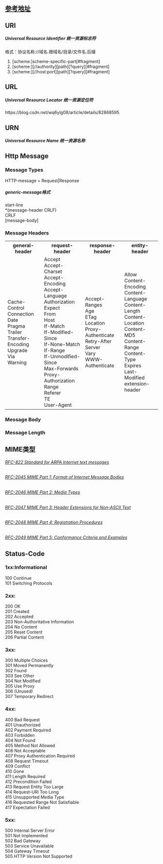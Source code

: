 <h2> <a href='https://tools.ietf.org/html/rfc2616#section-14.5'>参考地址</a>
</h2>
<h2>URI</h2>
<h5>Universal Resource Identifier 统一资源标志符</h5>
<p>格式：协议名称://域名.根域名/目录/文件名.后缀</p>
<ol>
<li>[scheme:]scheme-specific-part[#fragment]</li>
<li>[scheme:][//authority][path][?query][#fragment]</li>
<li>[scheme:][//host:port][path][?query][#fragment]</li>
</ol>
<h2>URL</h2>
<h5>Universal Resource Locator 统一资源定位符</h5>
https://blog.csdn.net/wq6ylg08/article/details/82868595
<h2>URN</h2>
<h5> Universal Resource Name 统一资源名称</h5>

<h2> Http Message </h2>

<h3>Message Types</h3>
<p>HTTP-message    = Request|Response</p>

<h5>generic-message格式</h5>

start-line<br>
*(message-header CRLF)<br>
CRLF<br>
\[message-body\]<br>

<h3>Message Headers</h3>
<table>
    <tr>
     <th>general-header</th>
     <th>request-header</th>
     <th>response-header</th>
     <th>entity-header</th>
    </tr>
   <tr>
       <td>
            <text>
                Cache-Control<br>
                Connection<br>
                Date<br>
                Pragma<br>
                Trailer<br>
                Transfer-Encoding<br>
                Upgrade<br>
                Via<br>
                Warning<br>
            </text>
       </td>
       <td>
            <text>
                Accept<br>
                Accept-Charset<br>
                Accept-Encoding<br>
                Accept-Language<br>
                Authorization<br>
                Expect<br>
                From<br>
                Host<br>
                If-Match<br>
                If-Modified-Since<br>
                If-None-Match<br>
                If-Range<br>
                If-Unmodified-Since<br>
                Max-Forwards<br>
                Proxy-Authorization<br>
                Range<br>
                Referer<br>
                TE<br>
                User-Agent<br>
            </text>
       </td>
       <td>
            <text>
                Accept-Ranges<br>
                Age<br>
                ETag<br>
                Location<br>
                Proxy-Authenticate<br>
                Retry-After<br>
                Server<br>
                Vary<br>
                WWW-Authenticate<br>
            </text>
       </td>
       <td>
            <text>
                Allow<br>
                Content-Encoding<br>
                Content-Language<br>
                Content-Length<br>
                Content-Location<br>
                Content-MD5<br>
                Content-Range<br>
                Content-Type<br>
                Expires<br>
                Last-Modified<br>
                extension-header<br>
            </text>
       </td>
   </tr>
</table>

<h3>Message Body</h3>

<h3>Message Length</h3>

<h2>MIME类型</h2>
<h6><a href=https://tools.ietf.org/html/rfc822>RFC-822 Standard for ARPA Internet text messages</a></h6>
<h6><a href=https://tools.ietf.org/html/rfc2045>RFC-2045 MIME Part 1: Format of Internet Message Bodies</a></h6>
<h6><a href=https://tools.ietf.org/html/rfc2046>RFC-2046 MIME Part 2: Media Types<br></a></h6>
<h6><a href=https://tools.ietf.org/html/rfc2047>RFC-2047 MIME Part 3: Header Extensions for Non-ASCII Text<br></a></h6>
<h6><a href=https://tools.ietf.org/html/rfc2048>RFC-2048 MIME Part 4: Registration Procedures<br></a></h6>
<h6><a href=https://tools.ietf.org/html/rfc2049>RFC-2049 MIME Part 5: Conformance Criteria and Examples<br></a></h6>

<h2> Status-Code</h2>
<h3>1xx:Informational</h3>
<p>
100 Continue<br>
101 Switching Protocols<br>
</p>
<h3>2xx:</h3>
<p>
200 OK<br>
201 Created<br>
202 Accepted<br>
203 Non-Authoritative Information<br>
204 No Content<br>
205 Reset Content<br>
206 Partial Content<br>
</p>
<h3>3xx:</h3>
<p>
300 Multiple Choices<br>
301 Moved Permanently<br>
302 Found<br>
303 See Other<br>
304 Not Modified<br>
305 Use Proxy<br>
306 (Unused)<br>
307 Temporary Redirect<br>
</p>
<h3>4xx:</h3>
<p>
400 Bad Request<br>
401 Unauthorized<br>
402 Payment Required<br>
403 Forbidden<br>
404 Not Found<br>
405 Method Not Allowed<br>
406 Not Acceptable<br>
407 Proxy Authentication Required<br>
408 Request Timeout<br>
409 Conflict<br>
410 Gone<br>
411 Length Required<br>
412 Precondition Failed<br>
413 Request Entity Too Large<br>
414 Request-URI Too Long<br>
415 Unsupported Media Type<br>
416 Requested Range Not Satisfiable<br>
417 Expectation Failed<br>
</p>
<h3>5xx:</h3>
<p>
500 Internal Server Error<br>
501 Not Implemented<br>
502 Bad Gateway<br>
503 Service Unavailable<br>
504 Gateway Timeout<br>
505 HTTP Version Not Supported<br>
</p>










